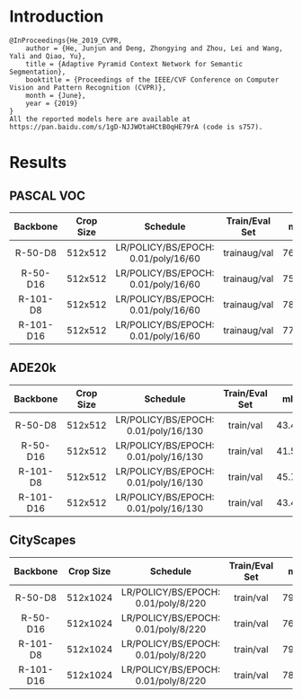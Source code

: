# Introduction
```
@InProceedings{He_2019_CVPR,
    author = {He, Junjun and Deng, Zhongying and Zhou, Lei and Wang, Yali and Qiao, Yu},
    title = {Adaptive Pyramid Context Network for Semantic Segmentation},
    booktitle = {Proceedings of the IEEE/CVF Conference on Computer Vision and Pattern Recognition (CVPR)},
    month = {June},
    year = {2019}
}
All the reported models here are available at https://pan.baidu.com/s/1gD-NJJWOtaHCtB0qHE79rA (code is s757).
```


# Results

## PASCAL VOC
| Backbone  | Crop Size  | Schedule                             | Train/Eval Set  | mIoU   | Download                 |
| :-:       | :-:        | :-:                                  | :-:             | :-:    | :-:                      |
| R-50-D8   | 512x512    | LR/POLICY/BS/EPOCH: 0.01/poly/16/60  | trainaug/val    | 76.97% | [model](https://github.com/SegmentationBLWX/modelstore/releases/download/ssseg_apcnet/apcnet_resnet50os8_voc_train.pth) &#124; [log](https://github.com/SegmentationBLWX/modelstore/releases/download/ssseg_apcnet/apcnet_resnet50os8_voc_train.log) |
| R-50-D16  | 512x512    | LR/POLICY/BS/EPOCH: 0.01/poly/16/60  | trainaug/val    | 75.82% | [model](https://github.com/SegmentationBLWX/modelstore/releases/download/ssseg_apcnet/apcnet_resnet50os16_voc_train.pth) &#124; [log](https://github.com/SegmentationBLWX/modelstore/releases/download/ssseg_apcnet/apcnet_resnet50os16_voc_train.log) |
| R-101-D8  | 512x512    | LR/POLICY/BS/EPOCH: 0.01/poly/16/60  | trainaug/val    | 78.99% | [model](https://github.com/SegmentationBLWX/modelstore/releases/download/ssseg_apcnet/apcnet_resnet101os8_voc_train.pth) &#124; [log](https://github.com/SegmentationBLWX/modelstore/releases/download/ssseg_apcnet/apcnet_resnet101os8_voc_train.log) |
| R-101-D16 | 512x512    | LR/POLICY/BS/EPOCH: 0.01/poly/16/60  | trainaug/val    | 77.98% | [model](https://github.com/SegmentationBLWX/modelstore/releases/download/ssseg_apcnet/apcnet_resnet101os16_voc_train.pth) &#124; [log](https://github.com/SegmentationBLWX/modelstore/releases/download/ssseg_apcnet/apcnet_resnet101os16_voc_train.log) |

## ADE20k
| Backbone  | Crop Size  | Schedule                             | Train/Eval Set  | mIoU   | Download                 |
| :-:       | :-:        | :-:                                  | :-:             | :-:    | :-:                      |
| R-50-D8   | 512x512    | LR/POLICY/BS/EPOCH: 0.01/poly/16/130 | train/val       | 43.47% | [model](https://github.com/SegmentationBLWX/modelstore/releases/download/ssseg_apcnet/apcnet_resnet50os8_ade20k_train.pth) &#124; [log](https://github.com/SegmentationBLWX/modelstore/releases/download/ssseg_apcnet/apcnet_resnet50os8_ade20k_train.log) |
| R-50-D16  | 512x512    | LR/POLICY/BS/EPOCH: 0.01/poly/16/130 | train/val       | 41.54% | [model](https://github.com/SegmentationBLWX/modelstore/releases/download/ssseg_apcnet/apcnet_resnet50os16_ade20k_train.pth) &#124; [log](https://github.com/SegmentationBLWX/modelstore/releases/download/ssseg_apcnet/apcnet_resnet50os16_ade20k_train.log) |
| R-101-D8  | 512x512    | LR/POLICY/BS/EPOCH: 0.01/poly/16/130 | train/val       | 45.74% | [model](https://github.com/SegmentationBLWX/modelstore/releases/download/ssseg_apcnet/apcnet_resnet101os8_ade20k_train.pth) &#124; [log](https://github.com/SegmentationBLWX/modelstore/releases/download/ssseg_apcnet/apcnet_resnet101os8_ade20k_train.log) |
| R-101-D16 | 512x512    | LR/POLICY/BS/EPOCH: 0.01/poly/16/130 | train/val       | 43.48% | [model](https://github.com/SegmentationBLWX/modelstore/releases/download/ssseg_apcnet/apcnet_resnet101os16_ade20k_train.pth) &#124; [log](https://github.com/SegmentationBLWX/modelstore/releases/download/ssseg_apcnet/apcnet_resnet101os16_ade20k_train.log) |

## CityScapes
| Backbone  | Crop Size  | Schedule                             | Train/Eval Set  | mIoU   | Download                 |
| :-:       | :-:        | :-:                                  | :-:             | :-:    | :-:                      |
| R-50-D8   | 512x1024   | LR/POLICY/BS/EPOCH: 0.01/poly/8/220  | train/val       | 79.02% | [model](https://github.com/SegmentationBLWX/modelstore/releases/download/ssseg_apcnet/apcnet_resnet50os8_cityscapes_train.pth) &#124; [log](https://github.com/SegmentationBLWX/modelstore/releases/download/ssseg_apcnet/apcnet_resnet50os8_cityscapes_train.log) |
| R-50-D16  | 512x1024   | LR/POLICY/BS/EPOCH: 0.01/poly/8/220  | train/val       | 76.97% | [model](https://github.com/SegmentationBLWX/modelstore/releases/download/ssseg_apcnet/apcnet_resnet50os16_cityscapes_train.pth) &#124; [log](https://github.com/SegmentationBLWX/modelstore/releases/download/ssseg_apcnet/apcnet_resnet50os16_cityscapes_train.log) |
| R-101-D8  | 512x1024   | LR/POLICY/BS/EPOCH: 0.01/poly/8/220  | train/val       | 79.71% | [model](https://github.com/SegmentationBLWX/modelstore/releases/download/ssseg_apcnet/apcnet_resnet101os8_cityscapes_train.pth) &#124; [log](https://github.com/SegmentationBLWX/modelstore/releases/download/ssseg_apcnet/apcnet_resnet101os8_cityscapes_train.log) |
| R-101-D16 | 512x1024   | LR/POLICY/BS/EPOCH: 0.01/poly/8/220  | train/val       | 78.53% | [model](https://github.com/SegmentationBLWX/modelstore/releases/download/ssseg_apcnet/apcnet_resnet101os16_cityscapes_train.pth) &#124; [log](https://github.com/SegmentationBLWX/modelstore/releases/download/ssseg_apcnet/apcnet_resnet101os16_cityscapes_train.log) |